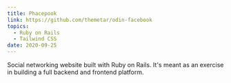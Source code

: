 ```yaml
---
title: Phacepook
link: https://github.com/themetar/odin-facebook
topics:
  - Ruby on Rails
  - Tailwind CSS
date: 2020-09-25
---
```

Social networking website built with Ruby on Rails. It's meant as an exercise in building a full backend and frontend platform.

